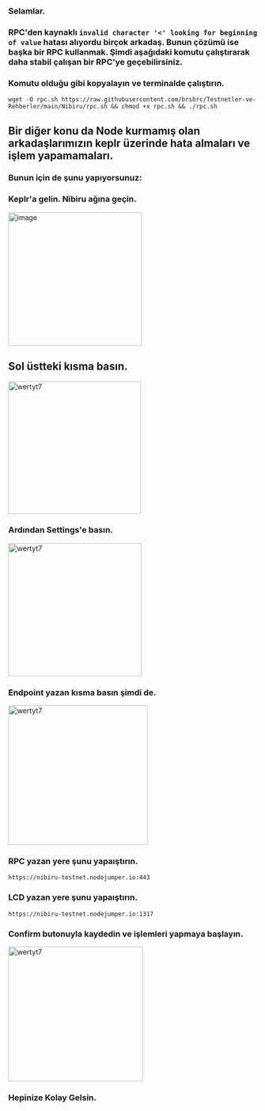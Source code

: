 ### Selamlar.

### RPC'den kaynaklı `invalid character '<' looking for beginning of value` hatası alıyordu birçok arkadaş. Bunun çözümü ise başka bir RPC kullanmak. Şimdi aşağıdaki komutu çalıştırarak daha stabil çalışan bir RPC'ye geçebilirsiniz.


### Komutu olduğu gibi kopyalayın ve terminalde çalıştırın.

```
wget -O rpc.sh https://raw.githubusercontent.com/brsbrc/Testnetler-ve-Rehberler/main/Nibiru/rpc.sh && chmod +x rpc.sh && ./rpc.sh
```

## Bir diğer konu da Node kurmamış olan arkadaşlarımızın keplr üzerinde hata almaları ve işlem yapamamaları.

### Bunun için de şunu yapıyorsunuz:

### Keplr'a gelin. Nibiru ağına geçin.

<img width="270" alt="image" src="https://user-images.githubusercontent.com/107190154/231015106-503e8d1d-4dbc-471b-a4ac-983e6e56a647.png">

## Sol üstteki kısma basın.

<img width="268" alt="wertyt7" src="https://user-images.githubusercontent.com/107190154/231015229-44cd5068-94f3-4c9a-bde2-d9e1c9a5dad1.png">

### Ardından Settings'e basın.

<img width="269" alt="wertyt7" src="https://user-images.githubusercontent.com/107190154/231015337-f106979b-5d9d-4336-b8a0-75fa0fde60df.png">

### Endpoint yazan kısma basın şimdi de.

<img width="282" alt="wertyt7" src="https://user-images.githubusercontent.com/107190154/231015494-568c0831-dc6b-4084-a2d3-7ee87aa159d2.png">

### RPC yazan yere şunu yapaıştırın.
```
https://nibiru-testnet.nodejumper.io:443
```
### LCD yazan yere şunu yapaıştırın.
```
https://nibiru-testnet.nodejumper.io:1317
```

### Confirm butonuyla kaydedin ve işlemleri yapmaya başlayın.

<img width="272" alt="wertyt7" src="https://user-images.githubusercontent.com/107190154/231015781-6b8b33f2-76c1-4bd5-8400-433a7c197e42.png">

### Hepinize Kolay Gelsin.
